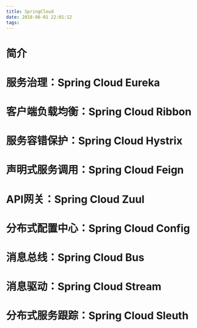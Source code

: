 ```yaml
---
title: SpringCloud
date: 2018-06-01 22:01:12
tags:
---
```


# 简介

# 服务治理：Spring Cloud Eureka

# 客户端负载均衡：Spring Cloud Ribbon

# 服务容错保护：Spring Cloud Hystrix

# 声明式服务调用：Spring Cloud Feign

# API网关：Spring Cloud Zuul

# 分布式配置中心：Spring Cloud Config

# 消息总线：Spring Cloud Bus

# 消息驱动：Spring Cloud Stream

# 分布式服务跟踪：Spring Cloud Sleuth